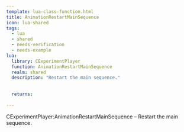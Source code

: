 ```yaml
---
template: lua-class-function.html
title: AnimationRestartMainSequence
icon: lua-shared
tags:
  - lua
  - shared
  - needs-verification
  - needs-example
lua:
  library: CExperimentPlayer
  function: AnimationRestartMainSequence
  realm: shared
  description: "Restart the main sequence."
  
  
  returns:
    
---
```


<div class="lua__search__keywords">
CExperimentPlayer:AnimationRestartMainSequence &#x2013; Restart the main sequence.
</div>
